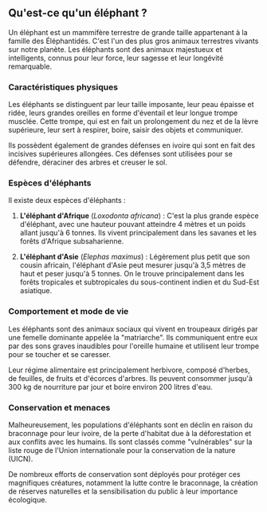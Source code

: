 ## Qu'est-ce qu'un éléphant ?

Un éléphant est un mammifère terrestre de grande taille appartenant à la famille des Éléphantidés. C'est l'un des plus gros animaux terrestres vivants sur notre planète. Les éléphants sont des animaux majestueux et intelligents, connus pour leur force, leur sagesse et leur longévité remarquable.

### Caractéristiques physiques

Les éléphants se distinguent par leur taille imposante, leur peau épaisse et ridée, leurs grandes oreilles en forme d'éventail et leur longue trompe musclée. Cette trompe, qui est en fait un prolongement du nez et de la lèvre supérieure, leur sert à respirer, boire, saisir des objets et communiquer.

Ils possèdent également de grandes défenses en ivoire qui sont en fait des incisives supérieures allongées. Ces défenses sont utilisées pour se défendre, déraciner des arbres et creuser le sol.

### Espèces d'éléphants

Il existe deux espèces d'éléphants :

1. **L'éléphant d'Afrique** (_Loxodonta africana_) : C'est la plus grande espèce d'éléphant, avec une hauteur pouvant atteindre 4 mètres et un poids allant jusqu'à 6 tonnes. Ils vivent principalement dans les savanes et les forêts d'Afrique subsaharienne.

2. **L'éléphant d'Asie** (_Elephas maximus_) : Légèrement plus petit que son cousin africain, l'éléphant d'Asie peut mesurer jusqu'à 3,5 mètres de haut et peser jusqu'à 5 tonnes. On le trouve principalement dans les forêts tropicales et subtropicales du sous-continent indien et du Sud-Est asiatique.

### Comportement et mode de vie

Les éléphants sont des animaux sociaux qui vivent en troupeaux dirigés par une femelle dominante appelée la "matriarche". Ils communiquent entre eux par des sons graves inaudibles pour l'oreille humaine et utilisent leur trompe pour se toucher et se caresser.

Leur régime alimentaire est principalement herbivore, composé d'herbes, de feuilles, de fruits et d'écorces d'arbres. Ils peuvent consommer jusqu'à 300 kg de nourriture par jour et boire environ 200 litres d'eau.

### Conservation et menaces

Malheureusement, les populations d'éléphants sont en déclin en raison du braconnage pour leur ivoire, de la perte d'habitat due à la déforestation et aux conflits avec les humains. Ils sont classés comme "vulnérables" sur la liste rouge de l'Union internationale pour la conservation de la nature (UICN).

De nombreux efforts de conservation sont déployés pour protéger ces magnifiques créatures, notamment la lutte contre le braconnage, la création de réserves naturelles et la sensibilisation du public à leur importance écologique.